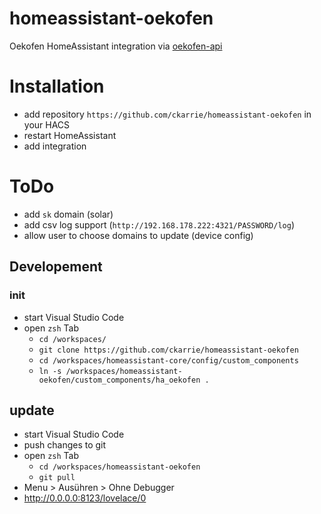 # homeassistant-oekofen
Oekofen HomeAssistant integration via [oekofen-api](https://github.com/ckarrie/oekofen-api)

# Installation

- add repository `https://github.com/ckarrie/homeassistant-oekofen` in your HACS
- restart HomeAssistant
- add integration

# ToDo

- add `sk` domain (solar)
- add csv log support (`http://192.168.178.222:4321/PASSWORD/log`)
- allow user to choose domains to update (device config)

## Developement

### init
- start Visual Studio Code
- open `zsh` Tab
  - `cd /workspaces/`
  - `git clone https://github.com/ckarrie/homeassistant-oekofen`
  - `cd /workspaces/homeassistant-core/config/custom_components`
  - `ln -s /workspaces/homeassistant-oekofen/custom_components/ha_oekofen .`

## update
- start Visual Studio Code
- push changes to git
- open `zsh` Tab
  - `cd /workspaces/homeassistant-oekofen`
  - `git pull`
- Menu > Ausühren > Ohne Debugger
- http://0.0.0.0:8123/lovelace/0

